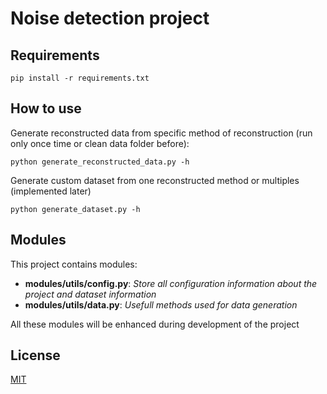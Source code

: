 # Noise detection project

## Requirements

```
pip install -r requirements.txt
```

## How to use

Generate reconstructed data from specific method of reconstruction (run only once time or clean data folder before):
```
python generate_reconstructed_data.py -h
```

Generate custom dataset from one reconstructed method or multiples (implemented later)
```
python generate_dataset.py -h
```



## Modules

This project contains modules:
- **modules/utils/config.py**: *Store all configuration information about the project and dataset information*
- **modules/utils/data.py**: *Usefull methods used for data generation*

All these modules will be enhanced during development of the project

## License

[MIT](https://github.com/prise-3d/Thesis-NoiseDetection-CNN/blob/master/LICENSE)